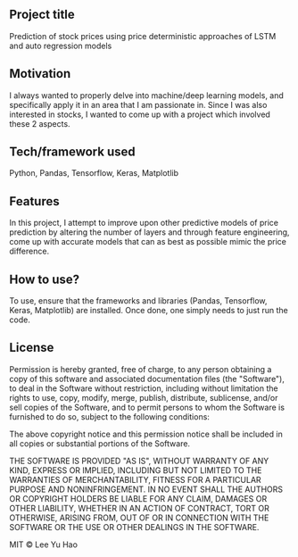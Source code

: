## Project title
Prediction of stock prices using price deterministic approaches of LSTM and auto regression models

## Motivation
I always wanted to properly delve into machine/deep learning models, and specifically apply it in an area that I am passionate in. Since I was also interested in stocks,
I wanted to come up with a project which involved these 2 aspects. 


## Tech/framework used
Python, Pandas, Tensorflow, Keras, Matplotlib


## Features
In this project, I attempt to improve upon other predictive models of price prediction by altering the number of layers and through feature engineering, come up with accurate models that can as best as possible mimic the price difference.


## How to use?
To use, ensure that the frameworks and libraries (Pandas, Tensorflow, Keras, Matplotlib) are installed. Once done, one simply needs to just run the code.


## License
Permission is hereby granted, free of charge, to any person obtaining a copy
of this software and associated documentation files (the "Software"), to deal
in the Software without restriction, including without limitation the rights
to use, copy, modify, merge, publish, distribute, sublicense, and/or sell
copies of the Software, and to permit persons to whom the Software is
furnished to do so, subject to the following conditions:

The above copyright notice and this permission notice shall be included in all
copies or substantial portions of the Software.

THE SOFTWARE IS PROVIDED "AS IS", WITHOUT WARRANTY OF ANY KIND, EXPRESS OR
IMPLIED, INCLUDING BUT NOT LIMITED TO THE WARRANTIES OF MERCHANTABILITY,
FITNESS FOR A PARTICULAR PURPOSE AND NONINFRINGEMENT. IN NO EVENT SHALL THE
AUTHORS OR COPYRIGHT HOLDERS BE LIABLE FOR ANY CLAIM, DAMAGES OR OTHER
LIABILITY, WHETHER IN AN ACTION OF CONTRACT, TORT OR OTHERWISE, ARISING FROM,
OUT OF OR IN CONNECTION WITH THE SOFTWARE OR THE USE OR OTHER DEALINGS IN THE
SOFTWARE.

MIT © Lee Yu Hao